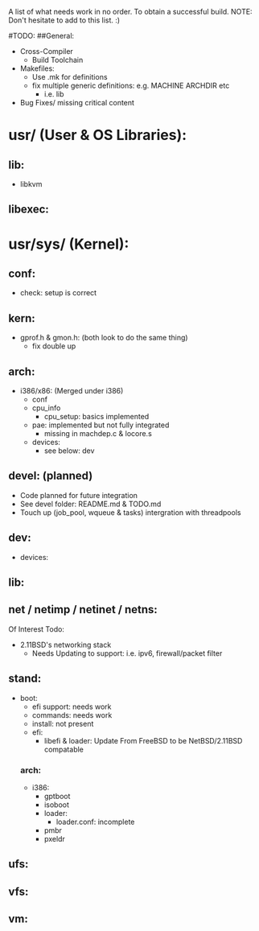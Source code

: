 A list of what needs work in no order. To obtain a successful build.
NOTE: Don't hesitate to add to this list. :)

#TODO:
##General:
- Cross-Compiler
	- Build Toolchain
- Makefiles:
	- Use .mk for definitions
	- fix multiple generic definitions: e.g. MACHINE ARCHDIR etc
		- i.e. lib
- Bug Fixes/ missing critical content

# usr/ (User & OS Libraries):
## lib:
- libkvm
		
## libexec:
		
# usr/sys/ (Kernel):
## conf:
- check: setup is correct

## kern:
- gprof.h & gmon.h: (both look to do the same thing)
	- fix double up
	
## arch:
- i386/x86: (Merged under i386)
	- conf
	- cpu_info
		- cpu_setup: basics implemented
	- pae: implemented but not fully integrated
		- missing in machdep.c & locore.s
	- devices: 
		- see below: dev

## devel: (planned)
- Code planned for future integration
- See devel folder: README.md & TODO.md
- Touch up (job_pool, wqueue & tasks) intergration with threadpools

## dev:
- devices:

## lib:
	
## net / netimp / netinet / netns:
Of Interest Todo:
- 2.11BSD's networking stack
	- Needs Updating to support: i.e. ipv6, firewall/packet filter

## stand:
- boot:
	- efi support: needs work
	- commands: needs work
	- install: not present
	- efi:
		- libefi & loader: Update From FreeBSD to be NetBSD/2.11BSD compatable
	### arch:
	- i386: 			
		- gptboot
		- isoboot
		- loader:
			- loader.conf: incomplete
		- pmbr
		- pxeldr

## ufs:

## vfs:

## vm:

